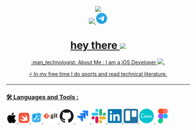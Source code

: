       
<div id="header" align="center">
  <img src="https://media.giphy.com/media/R03zWv5p1oNSQd91EP/giphy.gif" width="185"/>
      
</div>
  
 <div id="badges" align="center">
 <a href="https://www.linkedin.com/in/alexanderkosyakov/">
  <img src="https://img.shields.io/badge/LinkedIn-blue?logo=linkedin&logoColor=white&style=for-the-badge"/>
  <a href="https://t.me/AlexanderKosyakov">
  <img src="https://github.com/badges/shields/blob/master/logo/telegram.svg" title="Telegramm" **alt="Git" width="30" height="30"/>         
</div>
<div id="cs" align="center">
<h1>
  hey there
  <img src="https://media.giphy.com/media/hvRJCLFzcasrR4ia7z/giphy.gif" width="30px"/>
</h1>     
  <div align="centre">
   :man_technologist: About Me :                                                                                 
I am a iOS Developer <img src="https://media.giphy.com/media/WUlplcMpOCEmTGBtBW/giphy.gif" width="30">.
                                                                                                
 :zap: In my free time I do sports and read technical literature.  
 <div align="left">
                  
---

### :hammer_and_wrench: Languages and Tools :
              
 <div align="left">
  <img src="https://github.com/devicons/devicon/blob/master/icons/apple/apple-original.svg" title="Git" **alt="Git" width="30" height="30"/>                      <img src="https://github.com/devicons/devicon/blob/master/icons/swift/swift-original.svg    " title="Git" **alt="Git" width="30" height="30"/>              <img src="https://github.com/devicons/devicon/blob/master/icons/xcode/xcode-plain.svg " title="Git" **alt="Git" width="30" height="30"/>                                                        
  <img src="https://github.com/devicons/devicon/blob/master/icons/git/git-original-wordmark.svg" title="Git" **alt="Git" width="40" height="40"/>
    <img src="https://github.com/devicons/devicon/blob/master/icons/github/github-original.svg" title="Git" **alt="Git" width="40" height="40"/>               <img src="https://github.com/devicons/devicon/blob/master/icons/jira/jira-original.svg  " title="Git" **alt="Git" width="40" height="40"/>                  <img src="https://github.com/devicons/devicon/blob/master/icons/slack/slack-original.svg " title="Git" **alt="Git" width="40" height="40"/>   
    <img src="https://github.com/devicons/devicon/blob/master/icons/linkedin/linkedin-original.svg   " title="Git" **alt="Git" width="40" height="40"/>            <img src="https://github.com/devicons/devicon/blob/master/icons/trello/trello-plain.svg" title="Git" **alt="Git" width="40" height="40"/>                                                                       
   <img src="https://github.com/devicons/devicon/blob/master/icons/canva/canva-original.svg" title="Git" **alt="Git" width="40" height="40"/> 
    <img src="https://github.com/devicons/devicon/blob/master/icons/figma/figma-original.svg " title="Git" **alt="Git" width="40" height="40"/> 
      <div>   
            
       
<!-- BLOG-POST-LIST:START -->
<!-- BLOG-POST-LIST:END -->                                                                                                                                    
                                                                                                              
                          
